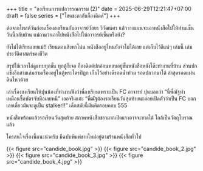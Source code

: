 +++
title = "ลงเรียนการแปลวรรณกรรม (2)"
date = 2025-06-29T12:21:47+07:00
draft = false
series = ["โชคชะตากับก็องดิดด์"]
+++

ต่อจากโพสต์วันก่อนเรื่องลงเรียนกับอาจารย์วัลยา วิวัฒน์ศร แล้ววางแผนจะเอาหนังสือไปให้ท่านเซ็น วันนี้กลับบ้าน แม่ถามว่าเอาไปหนังสือไปให้อาจารย์เซ็นหรือยัง?

ยังไม่ได้เรียนเลยแม่!! เรียนตอนสิงหาโน่น หนังสืออยู่ไหนยังจำไม่ได้เลย แต่เก็บไว้ดีแน่ๆ เล่มนี้ เล่มประวัติศาสตร์ของชีวิต

สรุปใช้เวลาไล่ดูแทบทุกชั้น ทุกตู้ก็เจอ ก็องดิดด์ปกอ่อนหลบอยู่ชั้นหนังสือหลังโต๊ะทำงานที่บ้าน ส่วนปกแข็งอีกสามเล่มสามเรื่องอยู่ในตู้พระไตรปิฎก เก็บไว้อย่างดีรอดน้ำท่วม รอดปลวกมาได้ ล่าสุดรอดแผ่นดินไหวด้วย

เล่าเรื่องลงเรียนให้ปุนน้องที่ทำงานฟังว่าพี่ลงเรียนเพราะเป็น FC อาจารย์ ปุนบอกว่า “นี่พี่ณัฐทำเหมือนซื้อบัตรจับมือเลยหนิ” เออจริงแฮะ “พี่ณัฐต้องรอเรียนวันสุดท้ายนะค่อยเปิดตัวว่าเป็น FC บอกเลยเดี๋ยวมันจะดูเป็น stalker!!” เด็กสมัยนี้มันคิดรอบคอบ 555

หนังสือพร้อมแล้วรอเรียนวันสุดท้าย สภาพหนังสือชรามากเปิดแรงอาจจะขาดได้ ใกล้เป็นวัตถุโบราณแล้ว

ใครสนใจเรื่องนี้แนะนำครับ มีฉบับพิมพ์ขายใหม่อยู่ตามร้านหนังสือทั่วไป

{{< figure src="candide_book.jpg" >}}
{{< figure src="candide_book_2.jpg" >}}
{{< figure src="candide_book_3.jpg" >}}
{{< figure src="candide_book_4.jpg" >}}
